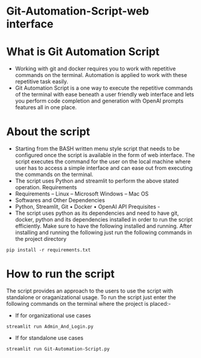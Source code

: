 # Git-Automation-Script-web interface
# What is Git Automation Script 
* Working with git and docker requires you to work with repetitive commands on the terminal.
  Automation is applied to work with these repetitive task easily.
* Git Automation Script is a one way to execute the repetitive commands of the terminal with ease beneath a user friendly web interface  and lets you perform code completion and generation with OpenAI prompts features all in one place.
# About the script 
* Starting from the BASH written menu style script that needs to be configured once the script is available in the form of web interface.
The script executes the command for the user on the local machine where user has to access a simple interface and can ease out from executing the commands on the terminal.
* The script uses Python and streamlit to perform the above stated operation.
Requirements 
* Requirements – Linux – Microsoft Windows – Mac OS 
* Softwares and Other Dependencies
* Python, Streamlit, Git • Docker • OpenAI API
Prequisites -  
* The script uses python as its dependencies and need to have git, docker, python and its dependencies installed in order to run the script efficiently. Make sure to have the following installed and running. 
After installing and running the following just run the following commands in the project directory
```
pip install -r requirements.txt
```
# How to run the script
The script provides an approach to the users to use the script with standalone or oraganizational usage. 
To run the script just enter the following commands on the terminal where the project is placed:- 
* If for organizational use cases
```
streamlit run Admin_And_Login.py
```

* If for standalone use cases
```
streamlit run Git-Automation-Script.py
```
